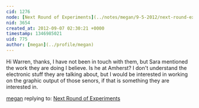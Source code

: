 ```yaml
---
cid: 1276
node: [Next Round of Experiments](../notes/megan/9-5-2012/next-round-experiments)
nid: 3654
created_at: 2012-09-07 02:30:21 +0000
timestamp: 1346985021
uid: 775
author: [megan](../profile/megan)
---
```


Hi Warren, thanks, I have not been in touch with them, but Sara mentioned the work they are doing I believe. Is he at Amherst? I don't understand the electronic stuff they are talking about, but I would be interested in working on the graphic output of those senors, if that is something they are interested in. 

[megan](../profile/megan) replying to: [Next Round of Experiments](../notes/megan/9-5-2012/next-round-experiments)

